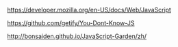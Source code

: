 https://developer.mozilla.org/en-US/docs/Web/JavaScript

https://github.com/getify/You-Dont-Know-JS

http://bonsaiden.github.io/JavaScript-Garden/zh/
